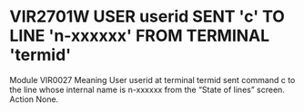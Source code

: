 # VIR2701W USER userid SENT 'c' TO LINE 'n-xxxxxx' FROM TERMINAL 'termid'
Module
    VIR0027
Meaning
    User userid at terminal termid sent command c to the line whose internal name is n-xxxxxx from the “State of lines” screen.
Action
    None.
